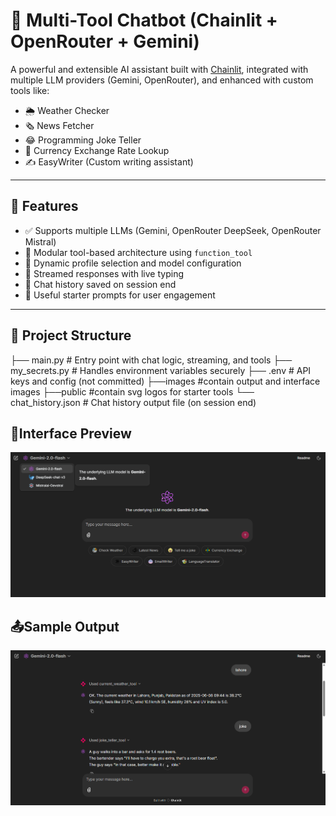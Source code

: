 # 🧠 Multi-Tool Chatbot (Chainlit + OpenRouter + Gemini)

A powerful and extensible AI assistant built with [Chainlit](https://www.chainlit.io/), integrated with multiple LLM providers (Gemini, OpenRouter), and enhanced with custom tools like:

- 🌦️ Weather Checker  
- 🗞️ News Fetcher  
- 😂 Programming Joke Teller  
- 💱 Currency Exchange Rate Lookup  
- ✍️ EasyWriter (Custom writing assistant)

---

## 🚀 Features

- ✅ Supports multiple LLMs (Gemini, OpenRouter DeepSeek, OpenRouter Mistral)
- 🔧 Modular tool-based architecture using `function_tool`
- 🧠 Dynamic profile selection and model configuration
- 💬 Streamed responses with live typing
- 🧾 Chat history saved on session end
- 🎯 Useful starter prompts for user engagement

---

## 📁 Project Structure

├── main.py # Entry point with chat logic, streaming, and tools
├── my_secrets.py # Handles environment variables securely
├── .env # API keys and config (not committed)
├──images #contain output and interface images
├──public #contain svg logos for starter tools
└── chat_history.json # Chat history output file (on session end)

## 🚆Interface Preview

![Interface](/images/Interface.png)

## 📤Sample Output

![Output](/images/Output.png)
